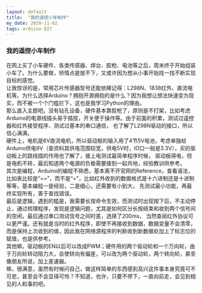 ```yaml
---
layout: default
title:  "我的遥控小车制作"
my_date: 2020-11-02
tags: arduino DIY
---
```


### 我的遥控小车制作  
在网上买了小车硬件、各类传感器、焊台、胶枪、电池等之后，周末终于开始组装小车了。为什么要做，矫情点是放不下，又或许因为想从小事开始找一找不断实现目标的感觉。  
让我惊讶的是，常用芯片传感器型号还能依稀记得：L298N、1838红外、直流电机等。为什么选择Arduino？拥抱开源拥抱的是什么？因为我想让想法快速变为现实，而不被一个个门槛拦下，这也是我学习Python的理由。  
那么直入主题吧。没有钻孔设备，硬件基本靠胶枪了，原则是不打架，比如考虑Arduino的电源线插头易于插拔，开关便于操作等。由于前面的积累，测试过遥控器和红外接受程序、测试过基本的串口通信，
也了解了L298N驱动的接口，所以信心满满。  
硬件上，电机是6V直流电机，所以驱动板的输入用了4节5V电池，考虑单独给Arduino供电9V（查资料其供电范围较宽，供电5V时，IO口一般是3.3V），买的驱动板上的跳线插的作用也了解了，接上电测试最简单程序时候，
驱动板得电，但是电机不转，最后知道两个电源的负极需要接到一起共地，经验教训供参考。  
其次是编程，Arduino的编程不熟悉，基本离不开官网的Reference，查看语法，比如表比较是“==”，而不是“=”，比如红外收到的数据格式是十六进制还是十进制等等，基本编程一是经验，二是细心，还需要有小到大，
先测试最小功能，再最终实现所有，善于查找错误。  
最后是逻辑，遇到的槛是，我需要长按命令生效，而测试时出现按下后，不主动停止，通过梳理程序，发现是逻辑问题，尤其是如何区分长按结束和收到两个信号间的空闲，最后通过串口测试信号之间时差，选择了200ms，
当然查阅红外协议可以更严谨。还有就是当时的红外程序，即使不再接收到数据，数据变量不会清零，而是保持上次收到的值，因此我在网络源程序的判断收到新数据处加上了标志位的赋值，也是供参考。  
其他嘛，驱动板的EN以后可以改成PWM；硬件用的两个驱动轮和一个万向轮，由于万向轮转动阻力大，会使转向有偏差，可以改为两个驱动轮，两个转向轮，甚至像朋友所说，加上差速器。  
嘛，很满意，虽然有时候问自己，做这样简单的东西感到高兴这件事本身究竟可不可悲，甚至会不会显得可怜？不知道，也许，只要不停下，一直向前走，会见到相见的人和事的吧。

